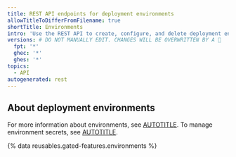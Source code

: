 ```yaml
---
title: REST API endpoints for deployment environments
allowTitleToDifferFromFilename: true
shortTitle: Environments
intro: 'Use the REST API to create, configure, and delete deployment environments.'
versions: # DO NOT MANUALLY EDIT. CHANGES WILL BE OVERWRITTEN BY A 🤖
  fpt: '*'
  ghec: '*'
  ghes: '*'
topics:
  - API
autogenerated: rest
---
```


## About deployment environments

For more information about environments, see [AUTOTITLE](/actions/deployment/targeting-different-environments/using-environments-for-deployment). To manage environment secrets, see [AUTOTITLE](/rest/actions/secrets).

{% data reusables.gated-features.environments %}

<!-- Content after this section is automatically generated -->
